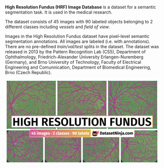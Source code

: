 **High Resolution Fundus (HRF) Image Database** is a dataset for a semantic segmentation task. It is used in the medical research. 

The dataset consists of 45 images with 90 labeled objects belonging to 2 different classes including *vessels* and *field of view*.

Images in the High Resolution Fundus dataset have pixel-level semantic segmentation annotations. All images are labeled (i.e. with annotations). There are no pre-defined <i>train/val/test</i> splits in the dataset. The dataset was released in 2013 by the Pattern Recognition Lab (CS5), Department of Ophthalmology, Friedrich-Alexander University Erlangen-Nuremberg (Germany), and Brno University of Technology, Faculty of Electrical Engineering and Comunnication, Department of Biomedical Engineering, Brno (Czech Republic).

<img src="https://github.com/dataset-ninja/high-resolution-fundus/raw/main/visualizations/poster.png">
